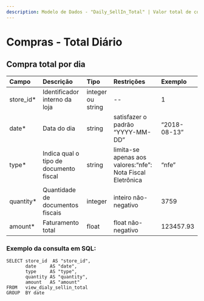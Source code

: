 ```yaml
---
description: Modelo de Dados - "Daily_SellIn_Total" | Valor total de compra por dia
---
```


# Compras - Total Diário

## Compra total por dia

| Campo | Descrição | Tipo | Restrições | Exemplo |
| :--- | :--- | :--- | :--- | :--- |
| store\_id\* | Identificador interno da loja | integer ou string | -- | 1 |
| date\* | Data do dia | string | satisfazer o padrão “YYYY-MM-DD” | “2018-08-13” |
| type\* | Indica qual o tipo de documento fiscal | string | limita-se apenas aos valores:“nfe”: Nota Fiscal Eletrônica | “nfe” |
| quantity\* | Quantidade de documentos fiscais | integer | inteiro não-negativo | 3759 |
| amount\* | Faturamento total | float | float não-negativo | 123457.93 |

### Exemplo da consulta em SQL:

```text
SELECT store_id  AS "store_id", 
       date     AS "date", 
       type     AS "type", 
       quantity AS "quantity", 
       amount   AS "amount" 
FROM   view_dialy_sellin_total 
GROUP  BY date
```

